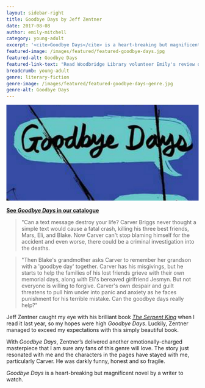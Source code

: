 ```yaml
---
layout: sidebar-right
title: Goodbye Days by Jeff Zentner
date: 2017-08-08
author: emily-mitchell
category: young-adult
excerpt: '<cite>Goodbye Days</cite> is a heart-breaking but magnificent novel by a writer to watch.'
featured-image: /images/featured/featured-goodbye-days.jpg
featured-alt: Goodbye Days
featured-link-text: "Read Woodbridge Library volunteer Emily's review of <cite>Goodbye Days</cite>, by Jeff Zentner."
breadcrumb: young-adult
genre: literary-fiction
genre-image: /images/featured/featured-goodbye-days-genre.jpg
genre-alt: Goodbye Days
---
```


![Goodbye Days](/images/featured/featured-goodbye-days.jpg)

**[See <cite>Goodbye Days</cite> in our catalogue](https://suffolk.spydus.co.uk/cgi-bin/spydus.exe/ENQ/OPAC/BIBENQ?BRN=2124788)**

> "Can a text message destroy your life? Carver Briggs never thought a simple text would cause a fatal crash, killing his three best friends, Mars, Eli, and Blake. Now Carver can't stop blaming himself for the accident and even worse, there could be a criminal investigation into the deaths.

> "Then Blake's grandmother asks Carver to remember her grandson with a 'goodbye day' together. Carver has his misgivings, but he starts to help the families of his lost friends grieve with their own memorial days, along with Eli's bereaved girlfriend Jesmyn. But not everyone is willing to forgive. Carver's own despair and guilt threatens to pull him under into panic and anxiety as he faces punishment for his terrible mistake. Can the goodbye days really help?"

Jeff Zentner caught my eye with his brilliant book [<cite>The Serpent King</cite>](https://suffolk.spydus.co.uk/cgi-bin/spydus.exe/ENQ/OPAC/BIBENQ?BRN=1926782) when I read it last year, so my hopes were high <cite>Goodbye Days</cite>. Luckily, Zentner managed to exceed my expectations with this simply beautiful book.

With <cite>Goodbye Days</cite>, Zentner’s delivered another emotionally-charged masterpiece that I am sure any fans of this genre will love. The story just resonated with me and the characters in the pages have stayed with me, particularly Carver. He was darkly funny, honest and so fragile.

<cite>Goodbye Days</cite> is a heart-breaking but magnificent novel by a writer to watch.
